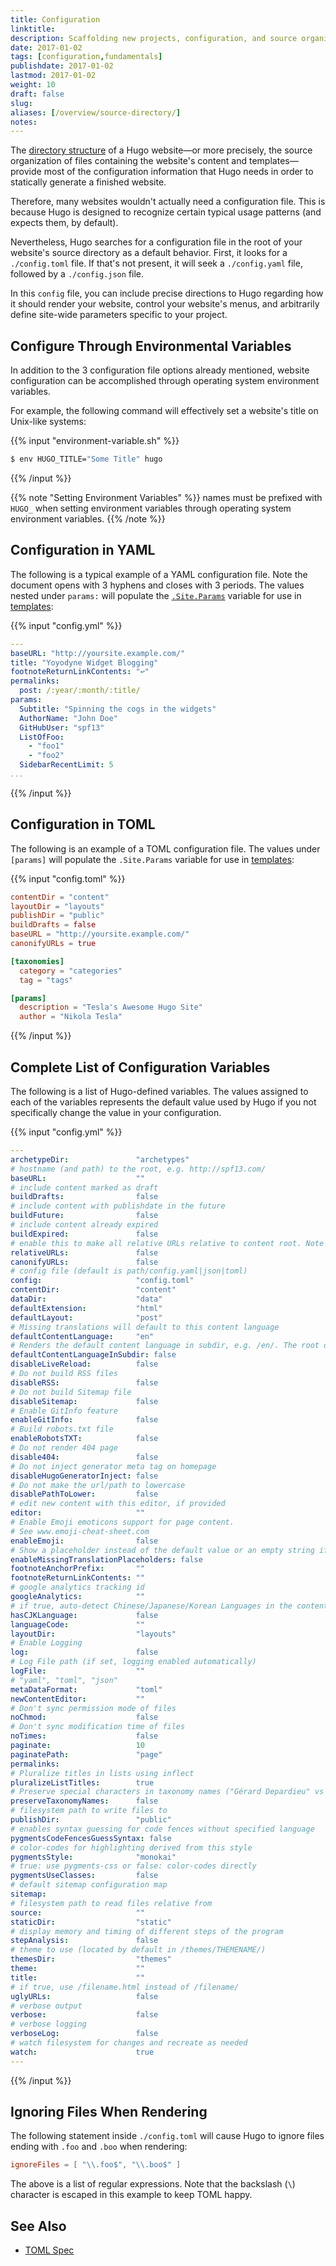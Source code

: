 ```yaml
---
title: Configuration
linktitle:
description: Scaffolding new projects, configuration, and source organization.
date: 2017-01-02
tags: [configuration,fundamentals]
publishdate: 2017-01-02
lastmod: 2017-01-02
weight: 10
draft: false
slug:
aliases: [/overview/source-directory/]
notes:
---
```


The [directory structure][] of a Hugo website&mdash;or more precisely, the source organization of files containing the website's content and templates&mdash;provide most of the configuration information that Hugo needs in order to statically generate a finished website.

Therefore, many websites wouldn't actually need a configuration file. This is because Hugo is designed to recognize certain typical usage patterns (and expects them, by default).

Nevertheless, Hugo searches for a configuration file in the root of your website's source directory as a default behavior. First, it looks for a `./config.toml` file. If that's not present, it will seek a `./config.yaml` file,
followed by a `./config.json` file.

In this `config` file, you can include precise directions to Hugo regarding how it should render your website, control your website's menus, and arbitrarily define site-wide parameters specific to your project.

## Configure Through Environmental Variables

In addition to the 3 configuration file options already mentioned, website configuration can be accomplished through operating system environment variables.

For example, the following command will effectively set a website's title on Unix-like systems:

{{% input "environment-variable.sh" %}}
```bash
$ env HUGO_TITLE="Some Title" hugo
```
{{% /input %}}

{{% note "Setting Environment Variables" %}}
names must be prefixed with `HUGO_` when setting environment variables through operating system environment variables.
{{% /note %}}

## Configuration in YAML

The following is a typical example of a YAML configuration file. Note the document opens with 3 hyphens and closes with 3 periods. The values nested under `params:` will populate the [`.Site.Params`][] variable for use in [templates][]:

{{% input "config.yml" %}}
```yaml
---
baseURL: "http://yoursite.example.com/"
title: "Yoyodyne Widget Blogging"
footnoteReturnLinkContents: "↩"
permalinks:
  post: /:year/:month/:title/
params:
  Subtitle: "Spinning the cogs in the widgets"
  AuthorName: "John Doe"
  GitHubUser: "spf13"
  ListOfFoo:
    - "foo1"
    - "foo2"
  SidebarRecentLimit: 5
...
```
{{% /input %}}

## Configuration in TOML

The following is an example of a TOML configuration file. The values under `[params]` will populate the `.Site.Params` variable for use in [templates][]:

{{% input "config.toml" %}}
```toml
contentDir = "content"
layoutDir = "layouts"
publishDir = "public"
buildDrafts = false
baseURL = "http://yoursite.example.com/"
canonifyURLs = true

[taxonomies]
  category = "categories"
  tag = "tags"

[params]
  description = "Tesla's Awesome Hugo Site"
  author = "Nikola Tesla"
```
{{% /input %}}

## Complete List of Configuration Variables

The following is a list of Hugo-defined variables. The values assigned to each of the variables represents the default value used by Hugo if you not specifically change the value in your configuration.

{{% input "config.yml" %}}
```yaml
---
archetypeDir:               "archetypes"
# hostname (and path) to the root, e.g. http://spf13.com/
baseURL:                    ""
# include content marked as draft
buildDrafts:                false
# include content with publishdate in the future
buildFuture:                false
# include content already expired
buildExpired:               false
# enable this to make all relative URLs relative to content root. Note that this does not affect absolute URLs.
relativeURLs:               false
canonifyURLs:               false
# config file (default is path/config.yaml|json|toml)
config:                     "config.toml"
contentDir:                 "content"
dataDir:                    "data"
defaultExtension:           "html"
defaultLayout:              "post"
# Missing translations will default to this content language
defaultContentLanguage:     "en"
# Renders the default content language in subdir, e.g. /en/. The root directory / will redirect to /en/
defaultContentLanguageInSubdir: false
disableLiveReload:          false
# Do not build RSS files
disableRSS:                 false
# Do not build Sitemap file
disableSitemap:             false
# Enable GitInfo feature
enableGitInfo:              false
# Build robots.txt file
enableRobotsTXT:            false
# Do not render 404 page
disable404:                 false
# Do not inject generator meta tag on homepage
disableHugoGeneratorInject: false
# Do not make the url/path to lowercase
disablePathToLower:         false
# edit new content with this editor, if provided
editor:                     ""
# Enable Emoji emoticons support for page content.
# See www.emoji-cheat-sheet.com
enableEmoji:                false
# Show a placeholder instead of the default value or an empty string if a translation is missing
enableMissingTranslationPlaceholders: false
footnoteAnchorPrefix:       ""
footnoteReturnLinkContents: ""
# google analytics tracking id
googleAnalytics:            ""
# if true, auto-detect Chinese/Japanese/Korean Languages in the content. (.Summary and .WordCount can work properly in CJKLanguage)
hasCJKLanguage:             false
languageCode:               ""
layoutDir:                  "layouts"
# Enable Logging
log:                        false
# Log File path (if set, logging enabled automatically)
logFile:                    ""
# "yaml", "toml", "json"
metaDataFormat:             "toml"
newContentEditor:           ""
# Don't sync permission mode of files
noChmod:                    false
# Don't sync modification time of files
noTimes:                    false
paginate:                   10
paginatePath:               "page"
permalinks:
# Pluralize titles in lists using inflect
pluralizeListTitles:        true
# Preserve special characters in taxonomy names ("Gérard Depardieu" vs "Gerard Depardieu")
preserveTaxonomyNames:      false
# filesystem path to write files to
publishDir:                 "public"
# enables syntax guessing for code fences without specified language
pygmentsCodeFencesGuessSyntax: false
# color-codes for highlighting derived from this style
pygmentsStyle:              "monokai"
# true: use pygments-css or false: color-codes directly
pygmentsUseClasses:         false
# default sitemap configuration map
sitemap:
# filesystem path to read files relative from
source:                     ""
staticDir:                  "static"
# display memory and timing of different steps of the program
stepAnalysis:               false
# theme to use (located by default in /themes/THEMENAME/)
themesDir:                  "themes"
theme:                      ""
title:                      ""
# if true, use /filename.html instead of /filename/
uglyURLs:                   false
# verbose output
verbose:                    false
# verbose logging
verboseLog:                 false
# watch filesystem for changes and recreate as needed
watch:                      true
---
```
{{% /input %}}

## Ignoring Files When Rendering

The following statement inside `./config.toml` will cause Hugo to ignore files
ending with `.foo` and `.boo` when rendering:

```toml
ignoreFiles = [ "\\.foo$", "\\.boo$" ]
```
The above is a list of regular expressions. Note that the backslash (`\`) character is escaped in this example to keep TOML happy.

## See Also

* [TOML Spec][]

[`.Site.Params`]: /variables-and-params/
[templates]: /templates
[TOML Spec]: https://github.com/toml-lang/toml
[directory structure]: /project-organization/directory-structure